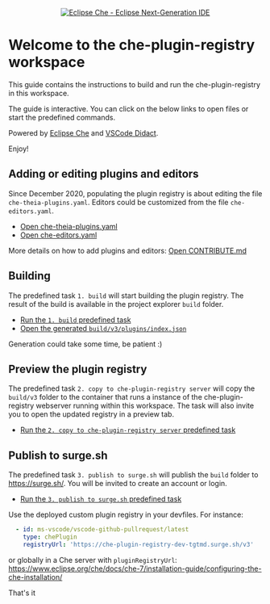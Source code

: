 <div align="center">

[![Eclipse Che - Eclipse Next-Generation IDE](https://raw.githubusercontent.com/eclipse/che/assets/eclipseche.png)](
https://www.eclipse.org/che/)

</div>

# Welcome to the che-plugin-registry workspace

This guide contains the instructions to build and run the che-plugin-registry in this workspace.

The guide is interactive. You can click on the below links to open files or start the predefined commands.

Powered by [Eclipse Che](https://www.eclipse.org/che/) and [VSCode Didact](https://github.com/redhat-developer/vscode-didact).

Enjoy!

## Adding or editing plugins and editors
Since December 2020, populating the plugin registry is about editing the file `che-theia-plugins.yaml`. Editors could be customized from the file `che-editors.yaml`.

- [Open che-theia-plugins.yaml](didact://?commandId=vscode.open&projectFilePath=che-plugin-registry%2Fche-theia-plugins.yaml&number=2)
- [Open che-editors.yaml](didact://?commandId=vscode.open&projectFilePath=che-plugin-registry%2Fche-editors.yaml&number=2)

More details on how to add plugins and editors: [Open CONTRIBUTE.md](didact://?commandId=markdown.showPreview&projectFilePath=che-plugin-registry%2FCONTRIBUTE.md)


## Building
The predefined task `1. build` will start building the plugin registry. The result of the build is available in the project explorer `build` folder.

- [Run the `1. build` predefined task](didact://?commandId=workbench.action.tasks.runTask&text=1.%20build)
- [Open the generated `build/v3/plugins/index.json`](didact://?commandId=vscode.open&projectFilePath=build%2Fv3%2Fplugins%2Findex.json&number=2)

Generation could take some time, be patient :)

## Preview the plugin registry
The predefined task `2. copy to che-plugin-registry server` will copy the `build/v3` folder to the container that runs a instance of the che-plugin-registry webserver running within this workspace. The task will also invite you to open the updated registry in a preview tab.

- [Run the `2. copy to che-plugin-registry server` predefined task](didact://?commandId=workbench.action.tasks.runTask&text=2.%20copy%20to%20che-plugin-registry%20server)


## Publish to surge.sh
The predefined task `3. publish to surge.sh` will publish the `build` folder to https://surge.sh/. You will be invited to create an account or login.

- [Run the `3. publish to surge.sh` predefined task](didact://?commandId=workbench.action.tasks.runTask&text=3.%20publish%20to%20surge.sh)

Use the deployed custom plugin registry in your devfiles. For instance:

```yaml
  - id: ms-vscode/vscode-github-pullrequest/latest
    type: chePlugin
    registryUrl: 'https://che-plugin-registry-dev-tgtmd.surge.sh/v3'
```
or globally in a Che server with `pluginRegistryUrl`: https://www.eclipse.org/che/docs/che-7/installation-guide/configuring-the-che-installation/ 

That's it

